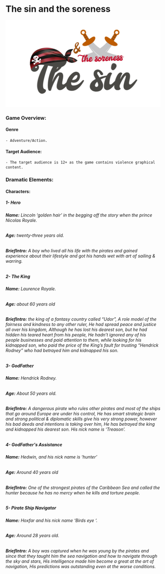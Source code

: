 # The sin and the soreness
![Alt text](https://github.com/prograTammz/unityUniProject/blob/master/uniGame/Assets/WhatsApp%20Image%202018-12-06%20at%208.17.17%20PM.jpeg)
### Game Overview:
#### Genre
	- Adventure/Action.
#### Target Audience:
	- The target audience is 12+ as the game contains violence graphical content.
### Dramatic Elements:
#### Characters:
##### 1- Hero
###### **Name:** Lincoln ‘golden hair’ in the begging off the story when the prince Nicolas Royale.

###### **Age:** twenty-three years old.

###### **BriefIntro:** A boy who lived all his life with the pirates and gained experience about their lifestyle and got his hands wet with art of sailing & warring.   
##### 2- The King
###### **Name:** Laurence Royale. 
###### **Age:** about 60 years old 
###### **BriefIntro:** the king of a fantasy country called “Udor”, A role model of the fairness and kindness to any other ruler, He had spread peace and justice all over his kingdom, Although he has lost his dearest son, but he had hidden his teared heart from his people, He hadn’t ignored any of his people businesses and paid attention to them, while looking for his kidnapped son, who paid the price of the King’s fault for trusting “Hendrick Rodney” who had betrayed him and kidnapped his son.
##### 3- GodFather
###### **Name:** Hendrick Rodney.
###### **Age:** About 50 years old.
###### **BriefIntro:** A dangerous pirate who rules other pirates and most of the ships that go around Europe are under his control, He has smart strategic brain and strong political & diplomatic skills give his very strong power, however his bad deeds and intentions is taking over him, He has betrayed the king and kidnapped his dearest son. His nick name is ‘Treason’.
##### 4- GodFather's Assistance
###### **Name:** Hedwin, and his nick name is ‘hunter’
###### **Age:** Around 40 years old
###### **BriefIntro:** One of the strongest pirates of the Caribbean Sea and called the hunter because he has no mercy when he kills and torture people.
##### 5- Pirate Ship Navigator
###### **Name:** Hoxfar and his nick name ‘Birds eye ‘.
###### **Age:** Around 28 years old.
###### **BriefIntro:** A boy was captured when he was young by the pirates and since that they taught him the sea navigation and how to navigate through the sky and stars, His intelligence made him become a great at the art of navigation, His predictions was outstanding even at the worse conditions.
